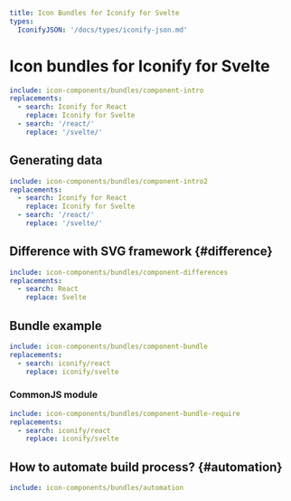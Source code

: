 ```yaml
title: Icon Bundles for Iconify for Svelte
types:
  IconifyJSON: '/docs/types/iconify-json.md'
```

# Icon bundles for Iconify for Svelte

```yaml
include: icon-components/bundles/component-intro
replacements:
  - search: Iconify for React
    replace: Iconify for Svelte
  - search: '/react/'
    replace: '/svelte/'
```

## Generating data

```yaml
include: icon-components/bundles/component-intro2
replacements:
  - search: Iconify for React
    replace: Iconify for Svelte
  - search: '/react/'
    replace: '/svelte/'
```

## Difference with SVG framework {#difference}

```yaml
include: icon-components/bundles/component-differences
replacements:
  - search: React
    replace: Svelte
```

## Bundle example

```yaml
include: icon-components/bundles/component-bundle
replacements:
  - search: iconify/react
    replace: iconify/svelte
```

### CommonJS module

```yaml
include: icon-components/bundles/component-bundle-require
replacements:
  - search: iconify/react
    replace: iconify/svelte
```

## How to automate build process? {#automation}

```yaml
include: icon-components/bundles/automation
```
